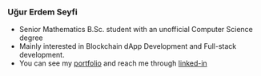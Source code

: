 ### Uğur Erdem Seyfi

- Senior Mathematics B.Sc. student with an unofficial Computer Science degree
- Mainly interested in Blockchain dApp Development and Full-stack development.
- You can see my [portfolio](https://kugurerdem.github.io/) and reach me through [linked-in](https://www.linkedin.com/in/ugur-erdem-seyfi/)
